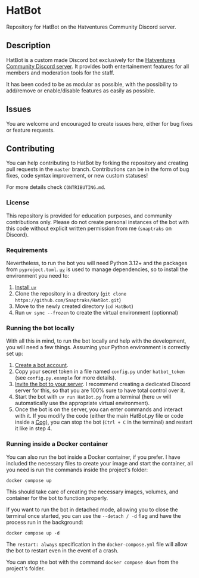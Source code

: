 # HatBot
Repository for HatBot on the Hatventures Community Discord server.

## Description
HatBot is a custom made Discord bot exclusively for the [Hatventures Community Discord server](https://discord.gg/ByXm745). It provides both entertainement features for all members and moderation tools for the staff.

It has been coded to be as modular as possible, with the possibility to add/remove or enable/disable features as easily as possible.

## Issues
You are welcome and encouraged to create issues here, either for bug fixes or feature requests.

## Contributing
You can help contributing to HatBot by forking the repository and creating pull requests in the `master` branch. Contributions can be in the form of bug fixes, code syntax improvement, or new custom statuses!

For more details check `CONTRIBUTING.md`.

### License
This repository is provided for education purposes, and community contributions only. Please do not create personal instances of the bot with this code without explicit written permission from me (`snaptraks` on Discord).

### Requirements
Nevertheless, to run the bot you will need Python 3.12+ and the packages from `pyproject.toml`.
[`uv`](https://docs.astral.sh/uv/) is used to manage dependencies, so to install the environment you need to:
1. [Install `uv`](https://docs.astral.sh/uv/#installation)
2. Clone the repository in a directory (`git clone https://github.com/Snaptraks/HatBot.git`)
3. Move to the newly created directory (`cd HatBot`)
4. Run `uv sync --frozen` to create the virtual environment (optionnal)

### Running the bot locally
With all this in mind, to run the bot locally and help with the development, you will need a few things. Assuming your Python environment is correctly set up:

1. [Create a bot account](https://discordpy.readthedocs.io/en/latest/discord.html#creating-a-bot-account).
2. Copy your secret token in a file named `config.py` under `hatbot_token` (see `config.py.example` for more details).
3. [Invite the bot to your server](https://discordpy.readthedocs.io/en/latest/discord.html#inviting-your-bot). I recommend creating a dedicated Discord server for this, so that you are 100% sure to have total control over it.
4. Start the bot with `uv run HatBot.py` from a terminal (here `uv` will automatically use the appropriate virtual environment).
5. Once the bot is on the server, you can enter commands and interact with it. If you modify the code (either the main HatBot.py file or code inside a [Cog](https://discordpy.readthedocs.io/en/latest/ext/commands/cogs.html)), you can stop the bot (`Ctrl + C` in the terminal) and restart it like in step 4.

### Running inside a Docker container
You can also run the bot inside a Docker container, if you prefer. I have included the necessary files to create your image and start the container, all you need is run the commands inside the project's folder:

```
docker compose up
```

This should take care of creating the necessary images, volumes, and container for the bot to function properly.

If you want to run the bot in detached mode, allowing you to close the terminal once started, you can use the `--detach / -d` flag and have the process run in the background:

```
docker compose up -d
```

The `restart: always` specification in the `docker-compose.yml` file will allow the bot to restart even in the event of a crash.

You can stop the bot with the command `docker compose down` from the project's folder.
